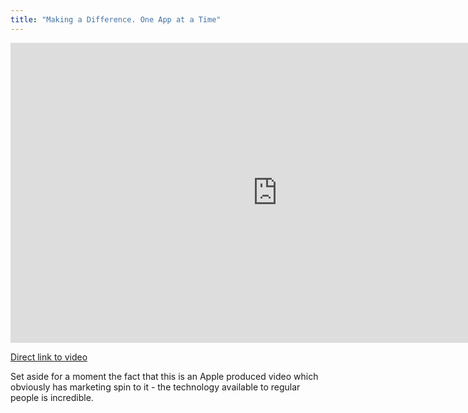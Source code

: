 ```yaml
---
title: "Making a Difference. One App at a Time"
---
```

<p><iframe width="853" height="480" src="http://www.youtube.com/embed/PGtP6ZQ6Lt8?rel=0" frameborder="0" allowfullscreen></iframe></p>
<p><a href="http://www.youtube.com/watch?v=PGtP6ZQ6Lt8">Direct link to video</a></p>
<p>Set aside for a moment the fact that this is an Apple produced video which obviously has marketing spin to it - the technology available to regular people is incredible.</p>
